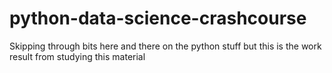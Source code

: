 ﻿# python-data-science-crashcourse

Skipping through bits here and there on the python stuff but this is the work result from studying this material
